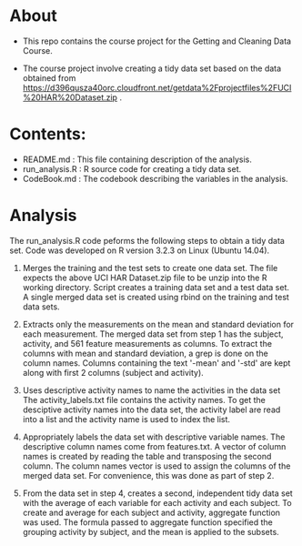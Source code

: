 About
=====

+ This repo contains the course project for the Getting and Cleaning Data Course.

+ The course project involve creating a tidy data set based on the data obtained from https://d396qusza40orc.cloudfront.net/getdata%2Fprojectfiles%2FUCI%20HAR%20Dataset.zip .


Contents:
=========
+ README.md : This file containing description of the analysis. 
+ run_analysis.R : R source code for creating a tidy data set.
+ CodeBook.md : The codebook describing the variables in the analysis.


Analysis
========

The run_analysis.R code peforms the following steps to obtain a tidy data set.
Code was developed on R version 3.2.3 on Linux (Ubuntu 14.04).

1. Merges the training and the test sets to create one data set.
The file expects the above UCI HAR Dataset.zip file to be unzip into the R working directory.
Script creates a training data set and a test data set.
A single merged data set is created using rbind on the training and test data sets.

2. Extracts only the measurements on the mean and standard deviation for each measurement.
The merged data set from step 1 has the subject, activity, and 561 feature measurements as columns.
To extract the columns with mean and standard deviation, a grep is done on the column names.
Columns containing the text '-mean' and '-std' are kept along with first 2 columns (subject and activity).

3. Uses descriptive activity names to name the activities in the data set
The activity_labels.txt file contains the activity names.
To get the desciptive activity names into the data set, the activity label are read into a list and the activity name is used to index the list.

4. Appropriately labels the data set with descriptive variable names.
The descriptive column names come from features.txt. A vector of column names is created by reading the table and transposing the second column.
The column names vector is used to assign the columns of the merged data set.
For convenience, this was done as part of step 2. 

5. From the data set in step 4, creates a second, independent tidy data set with the average of each variable for each activity and each subject.
To create and average for each subject and activity, aggregate function was used. The formula passed to aggregate function specified the grouping activity by subject, and the mean is applied to the subsets.


